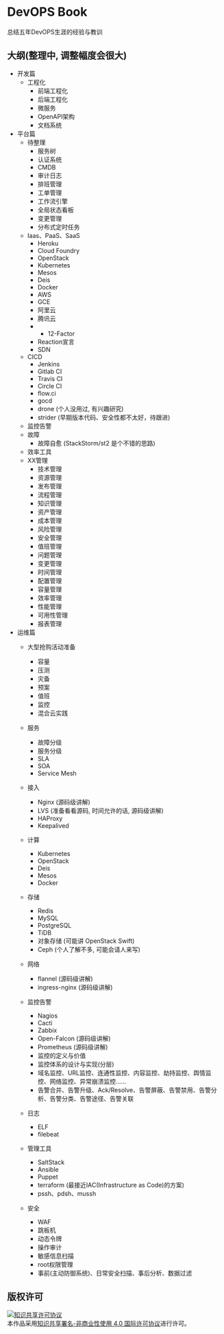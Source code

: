 # DevOPS Book

总结五年DevOPS生涯的经验与教训

## 大纲(整理中, 调整幅度会很大)

* 开发篇
    - 工程化
        * 前端工程化
        * 后端工程化
        * 微服务
        * OpenAPI架构
        * 文档系统
* 平台篇
    - 待整理
        * 服务树
        * 认证系统
        * CMDB
        * 审计日志
        * 排班管理
        * 工单管理
        * 工作流引擎
        * 全局状态看板
        * 变更管理
        * 分布式定时任务
    - Iaas、PaaS、SaaS
        * Heroku
        * Cloud Foundry
        * OpenStack
        * Kubernetes
        * Mesos
        * Deis
        * Docker
        * AWS
        * GCE
        * 阿里云
        * 腾讯云
        * * 12-Factor
        * Reaction宣言
        * SDN
    - CICD
        * Jenkins
        * Gitlab CI
        * Travis CI
        * Circle CI
        * flow.ci
        * gocd
        * drone (个人没用过, 有兴趣研究)
        * strider (早期版本代码、安全性都不太好，待跟进)
    - 监控告警
    - 故障
        * 故障自愈 (StackStorm/st2 是个不错的思路)
    - 效率工具
    - XX管理
        * 技术管理
        * 资源管理
        * 发布管理
        * 流程管理
        * 知识管理
        * 资产管理
        * 成本管理
        * 风险管理
        * 安全管理
        * 值班管理
        * 问题管理
        * 变更管理
        * 时间管理
        * 配置管理
        * 容量管理
        * 效率管理
        * 性能管理
        * 可用性管理
        * 报表管理
* 运维篇
    - 大型抢购活动准备
        * 容量
        * 压测
        * 灾备
        * 预案
        * 值班
        * 监控
        * 混合云实践
    - 服务
        * 故障分级
        * 服务分级
        * SLA
        * SOA
        * Service Mesh
    - 接入
        * Nginx (源码级讲解)
        * LVS  (准备看看源码, 时间允许的话, 源码级讲解)
        * HAProxy
        * Keepalived
    - 计算
        * Kubernetes
        * OpenStack
        * Deis
        * Mesos
        * Docker
    - 存储
        * Redis
        * MySQL
        * PostgreSQL
        * TiDB
        * 对象存储 (可能讲 OpenStack Swift)
        * Ceph (个人了解不多, 可能会请人来写)
    - 网络
        * flannel (源码级讲解)
        * ingress-nginx (源码级讲解)

    - 监控告警
        * Nagios
        * Cacti
        * Zabbix
        * Open-Falcon (源码级讲解)
        * Prometheus (源码级讲解)
        * 监控的定义与价值
        * 监控体系的设计与实现(分层)
        * 域名监控、URL监控、连通性监控、内容监控、劫持监控、舆情监控、网络监控、异常崩溃监控……
        * 告警合并、告警升级、Ack/Resolve、告警屏蔽、告警禁用、告警分析、告警分类、告警途径、告警关联

    - 日志
        * ELF
        * filebeat

    - 管理工具
        * SaltStack
        * Ansible
        * Puppet
        * terraform (最接近IAC(Infrastructure as Code)的方案)
        * pssh、pdsh、mussh
    - 安全
        * WAF
        * 跳板机
        * 动态令牌
        * 操作审计
        * 敏感信息扫描
        * root权限管理
        * 事前(主动防御系统)、日常安全扫描、事后分析、数据过滤

## 版权许可

<a rel="license" href="http://creativecommons.org/licenses/by-nc/4.0/"><img alt="知识共享许可协议" style="border-width:0" src="https://i.creativecommons.org/l/by-nc/4.0/88x31.png" /></a><br />本作品采用<a rel="license" href="http://creativecommons.org/licenses/by-nc/4.0/">知识共享署名-非商业性使用 4.0 国际许可协议</a>进行许可。